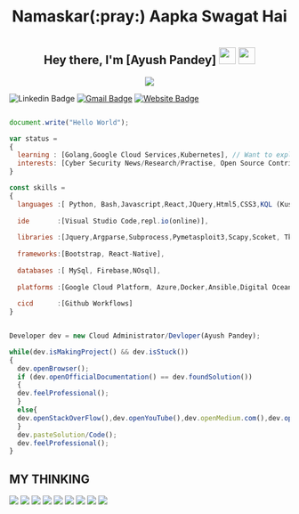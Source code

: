 <h1 align="center"><b>Namaskar(:pray:) Aapka Swagat Hai</b><h1>
<h2 align="center">
  Hey there, I'm [Ayush Pandey]
  <img src="https://media.giphy.com/media/hvRJCLFzcasrR4ia7z/giphy.gif" width="30">
  <img src="https://emojis.slackmojis.com/emojis/images/1531849430/4246/blob-sunglasses.gif?1531849430" width="30"/>
</h2>
<p align="center" >
<img src="https://user-images.githubusercontent.com/49518917/109409530-91fb2c80-79b9-11eb-8c2e-743d08ac99df.gif"><br>
</p>
  
![Linkedin Badge](https://img.shields.io/badge/LinkedIn-blue?style=flat&logo=linkedin&labelColor=blue&link=https://www.linkedin.com/in/ayush-pandey-815820153/)
[![Gmail Badge](https://img.shields.io/badge/Gmail-red?style=flat-square&logo=Gmail&logoColor=white&link=mailto:pandeyayush333@gmail.com)](mailto:pandeyayush333@gmail.com) [![Website Badge](https://img.shields.io/badge/-Website-47CCCC?style=flat&logo=Google-Chrome&logoColor=white&link=https://brakemastercylinde.wixsite.com/mastercylinder)](https://brakemastercylinde.wixsite.com/mastercylinder)

```js

document.write("Hello World");

var status = 
{ 
  learning : [Golang,Google Cloud Services,Kubernetes], // Want to explore and learn about different services provided by AWS but not at the moment
  interests: [Cyber Security News/Research/Practise, Open Source Contribution,Football,Formula One,Flat track racing]
}

const skills = 
{
  languages :[ Python, Bash,Javascript,React,JQuery,Html5,CSS3,KQL (Kusto Query Language),Data Serialization L(Json,Yaml,XML),Java,C++],
  
  ide       :[Visual Studio Code,repl.io(online)],
  
  libraries :[Jquery,Argparse,Subprocess,Pymetasploit3,Scapy,Scoket, Tkinter,Numpy,Pandas],
  
  frameworks:[Bootstrap, React-Native],
  
  databases :[ MySql, Firebase,NOsql],
  
  platforms :[Google Cloud Platform, Azure,Docker,Ansible,Digital Ocean,Linode,IBM,Cisco],
  
  cicd      :[Github Workflows]
}


Developer dev = new Cloud Administrator/Devloper(Ayush Pandey);

while(dev.isMakingProject() && dev.isStuck())  
{
  dev.openBrowser();
  if (dev.openOfficialDocumentation() == dev.foundSolution())
  {
  dev.feelProfessional();
  }
  else{
  dev.openStackOverFlow(),dev.openYouTube(),dev.openMedium.com(),dev.openReddit();
  }
  dev.pasteSolution/Code();
  dev.feelProfessional();
}


```
## MY THINKING
<p>
<img src="https://user-images.githubusercontent.com/49518917/109415513-2c219b80-79df-11eb-82df-7e1c57ad4377.gif" />
<img src="https://user-images.githubusercontent.com/49518917/109415522-35ab0380-79df-11eb-8b6d-e0f7ad35e377.gif" />
<img src="https://user-images.githubusercontent.com/49518917/109415525-39d72100-79df-11eb-9cbc-ef4cf3da69b9.gif" />
<img src="https://user-images.githubusercontent.com/49518917/109415532-4491b600-79df-11eb-8f2b-b476243efcbb.gif" />
<img src="https://user-images.githubusercontent.com/49518917/109415540-52dfd200-79df-11eb-9891-0ec3d47f2ffc.gif" />
<img src="https://user-images.githubusercontent.com/49518917/109415498-11e7bd80-79df-11eb-9e89-ee99b5e6caa9.gif" />
<img src="https://user-images.githubusercontent.com/49518917/109415503-18763500-79df-11eb-914c-6c443eb7e99d.gif" />
<img src="https://user-images.githubusercontent.com/49518917/109415504-1b712580-79df-11eb-807e-3af3236de9bc.gif" />
<img src="https://user-images.githubusercontent.com/49518917/109415205-55412c80-79dd-11eb-8f22-815b5ba2129f.gif"/>
</p>
